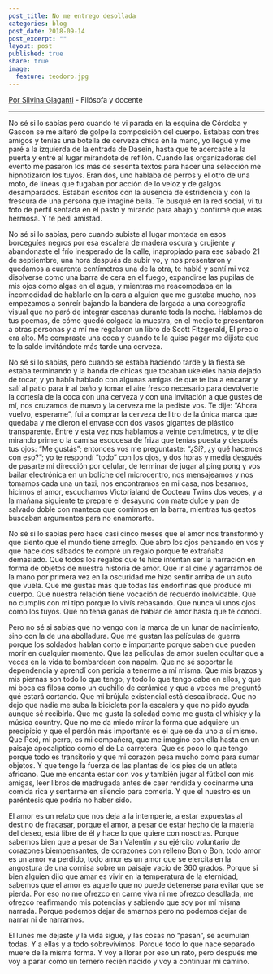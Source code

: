```yaml
---
post_title: No me entrego desollada
categories: blog
post_date: 2018-09-14
post_excerpt: ""
layout: post
published: true
share: true
image:
  feature: teodoro.jpg
---
```

[Por Silvina Giaganti](https://www.pagina12.com.ar/diario/suplementos/las12/subnotas/8639-866-2014-02-14.html) - Filósofa y docente

<hr>

No sé si lo sabías pero cuando te vi parada en la esquina de Córdoba y Gascón se me alteró de golpe la composición del cuerpo. Estabas con tres amigos y tenías una botella de cerveza chica en la mano, yo llegué y me paré a la izquierda de la entrada de Dasein, hasta que te acercaste a la puerta y entré al lugar mirándote de refilón. Cuando las organizadoras del evento me pasaron los más de sesenta textos para hacer una selección me hipnotizaron los tuyos. Eran dos, uno hablaba de perros y el otro de una moto, de líneas que fugaban por acción de lo veloz y de galgos desamparados. Estaban escritos con la ausencia de estridencia y con la frescura de una persona que imaginé bella. Te busqué en la red social, vi tu foto de perfil sentada en el pasto y mirando para abajo y confirmé que eras hermosa. Y te pedí amistad.

No sé si lo sabías, pero cuando subiste al lugar montada en esos borceguíes negros por esa escalera de madera oscura y crujiente y abandonaste el frío inesperado de la calle, inapropiado para ese sábado 21 de septiembre, una hora después de subir yo, y nos presentaron y quedamos a cuarenta centímetros una de la otra, te hablé y sentí mi voz disolverse como una barra de cera en el fuego, expandirse las pupilas de mis ojos como algas en el agua, y mientras me reacomodaba en la incomodidad de hablarle en la cara a alguien que me gustaba mucho, nos empezamos a sonreír bajando la bandera de largada a una coreografía visual que no paró de integrar escenas durante toda la noche. Hablamos de tus poemas, de cómo quedó colgada la muestra, en el medio te presentaron a otras personas y a mí me regalaron un libro de Scott Fitzgerald, El precio era alto. Me compraste una coca y cuando te la quise pagar me dijiste que te la salde invitándote más tarde una cerveza.

No sé si lo sabías, pero cuando se estaba haciendo tarde y la fiesta se estaba terminando y la banda de chicas que tocaban ukeleles había dejado de tocar, y yo había hablado con algunas amigas de que te iba a encarar y salí al patio para ir al baño y tomar el aire fresco necesario para devolverte la cortesía de la coca con una cerveza y con una invitación a que gustes de mí, nos cruzamos de nuevo y la cerveza me la pediste vos. Te dije: “Ahora vuelvo, esperame”, fui a comprar la cerveza de litro de la única marca que quedaba y me dieron el envase con dos vasos gigantes de plástico transparente. Entré y esta vez nos hablamos a veinte centímetros, y te dije mirando primero la camisa escocesa de friza que tenías puesta y después tus ojos: “Me gustás”; entonces vos me preguntaste: “¿Sí?, ¿y qué hacemos con eso?”; yo te respondí “todo” con los ojos, y dos horas y media después de pasarte mi dirección por celular, de terminar de jugar al ping pong y vos bailar electrónica en un boliche del microcentro, nos mensajeamos y nos tomamos cada una un taxi, nos encontramos en mi casa, nos besamos, hicimos el amor, escuchamos Victorialand de Cocteau Twins dos veces, y a la mañana siguiente te preparé el desayuno con mate dulce y pan de salvado doble con manteca que comimos en la barra, mientras tus gestos buscaban argumentos para no enamorarte.

No sé si lo sabías pero hace casi cinco meses que el amor nos transformó y que siento que el mundo tiene arreglo. Que abro los ojos pensando en vos y que hace dos sábados te compré un regalo porque te extrañaba demasiado. Que todos los regalos que te hice intentan ser la narración en forma de objetos de nuestra historia de amor. Que ir al cine y agarrarnos de la mano por primera vez en la oscuridad me hizo sentir arriba de un auto que vuela. Que me gustas más que todas las endorfinas que produce mi cuerpo. Que nuestra relación tiene vocación de recuerdo inolvidable. Que no cumplís con mi tipo porque lo vivís rebasando. Que nunca vi unos ojos como los tuyos. Que no tenía ganas de hablar de amor hasta que te conocí.

Pero no sé si sabías que no vengo con la marca de un lunar de nacimiento, sino con la de una abolladura. Que me gustan las películas de guerra porque los soldados hablan corto e importante porque saben que pueden morir en cualquier momento. Que las películas de amor suelen ocultar que a veces en la vida te bombardean con napalm. Que no sé soportar la dependencia y aprendí con pericia a tenerme a mí misma. Que mis brazos y mis piernas son todo lo que tengo, y todo lo que tengo cabe en ellos, y que mi boca es filosa como un cuchillo de cerámica y que a veces me preguntó qué estará cortando. Que mi brújula existencial está descalibrada. Que no dejo que nadie me suba la bicicleta por la escalera y que no pido ayuda aunque sé recibirla. Que me gusta la soledad como me gusta el whisky y la música country. Que no me da miedo mirar la forma que adquiere un precipicio y que el perdón más importante es el que se da uno a sí mismo. Que Poxi, mi perra, es mi compañera, que me imagino con ella hasta en un paisaje apocalíptico como el de La carretera. Que es poco lo que tengo porque todo es transitorio y que mi corazón pesa mucho como para sumar objetos. Y que tengo la fuerza de las plantas de los pies de un atleta africano. Que me encanta estar con vos y también jugar al fútbol con mis amigas, leer libros de madrugada antes de caer rendida y cocinarme una comida rica y sentarme en silencio para comerla. Y que el nuestro es un paréntesis que podría no haber sido.

El amor es un relato que nos deja a la intemperie, a estar expuestas al destino de fracasar, porque el amor, a pesar de estar hecho de la materia del deseo, está libre de él y hace lo que quiere con nosotras. Porque sabemos bien que a pesar de San Valentín y su ejército voluntario de corazones biempensantes, de corazones con relleno Bon o Bon, todo amor es un amor ya perdido, todo amor es un amor que se ejercita en la angostura de una cornisa sobre un paisaje vacío de 360 grados. Porque si bien alguien dijo que amar es vivir en la temperatura de la eternidad, sabemos que el amor es aquello que no puede detenerse para evitar que se pierda. Por eso no me ofrezco en carne viva ni me ofrezco desollada, me ofrezco reafirmando mis potencias y sabiendo que soy por mí misma narrada. Porque podemos dejar de amarnos pero no podemos dejar de narrar ni de narrarnos.

El lunes me dejaste y la vida sigue, y las cosas no “pasan”, se acumulan todas. Y a ellas y a todo sobrevivimos. Porque todo lo que nace separado muere de la misma forma. Y voy a llorar por eso un rato, pero después me voy a parar como un ternero recién nacido y voy a continuar mi camino.
